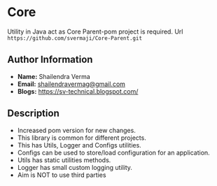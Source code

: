 # Core
Utility in Java act as Core
Parent-pom project is required. Url `https://github.com/svermaji/Core-Parent.git` 

## Author Information<br>
* **Name:** Shailendra Verma
* **Email:** shailendravermag@gmail.com
* **Blogs:** https://sv-technical.blogspot.com/

## Description<br>
* Increased pom version for new changes.
* This library is common for different projects.
* This has Utils, Logger and Configs utilities.
* Configs can be used to store/load configuration for an application.
* Utils has static utilities methods.
* Logger has small custom logging utility.
* Aim is NOT to use third parties
